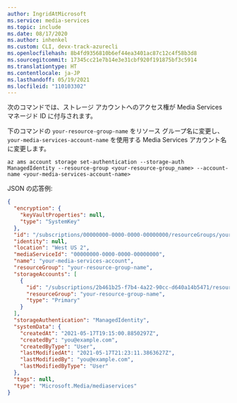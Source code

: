 ```yaml
---
author: IngridAtMicrosoft
ms.service: media-services
ms.topic: include
ms.date: 08/17/2020
ms.author: inhenkel
ms.custom: CLI, devx-track-azurecli
ms.openlocfilehash: 8b4fd9356810b6ef44ea3401ac87c12c4f58b3d8
ms.sourcegitcommit: 17345cc21e7b14e3e31cbf920f191875bf3c5914
ms.translationtype: HT
ms.contentlocale: ja-JP
ms.lasthandoff: 05/19/2021
ms.locfileid: "110103302"
---
```

<!-- ### Give a Media Services Managed identity access to a storage account. -->

次のコマンドでは、ストレージ アカウントへのアクセス権が Media Services マネージド ID に付与されます。

下のコマンドの `your-resource-group-name` をリソース グループ名に変更し、`your-media-services-account-name` を使用する Media Services アカウント名に変更します。

```azurecli-interactive
az ams account storage set-authentication --storage-auth ManagedIdentity --resource-group <your-resource-group_name> --account-name <your-media-services-account-name>

```

JSON の応答例:

```json
{
  "encryption": {
    "keyVaultProperties": null,
    "type": "SystemKey"
  },
  "id": "/subscriptions/00000000-0000-0000-00000000/resourceGroups/your-resource-group-name/providers/Microsoft.Media/mediaservices/your-storage-account-name",
  "identity": null,
  "location": "West US 2",
  "mediaServiceId": "00000000-0000-0000-00000000",
  "name": "your-media-services-account",
  "resourceGroup": "your-resource-group-name",
  "storageAccounts": [
    {
      "id": "/subscriptions/2b461b25-f7b4-4a22-90cc-d640a14b5471/resourceGroups/your-resource-group-name/providers/Microsoft.Storage/storageAccounts/your-storage-account-name",
      "resourceGroup": "your-resource-group-name",
      "type": "Primary"
    }
  ],
  "storageAuthentication": "ManagedIdentity",
  "systemData": {
    "createdAt": "2021-05-17T19:15:00.8850297Z",
    "createdBy": "you@example.com",
    "createdByType": "User",
    "lastModifiedAt": "2021-05-17T21:23:11.3863627Z",
    "lastModifiedBy": "you@example.com",
    "lastModifiedByType": "User"
  },
  "tags": null,
  "type": "Microsoft.Media/mediaservices"
}

```
